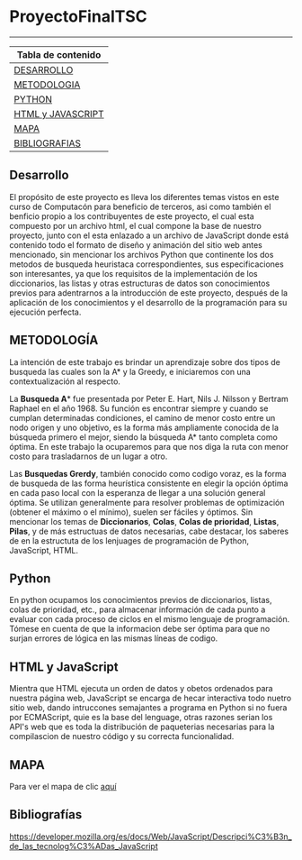 # ProyectoFinalTSC

***

|Tabla de contenido             |
|-------------------------------|
|[DESARROLLO](https://github.com/NefilimZbm/ProyectoFinalTSC/blob/master/README.md#desarrollo)                     |
|[METODOLOGIA](https://github.com/NefilimZbm/ProyectoFinalTSC/blob/master/README.md#metodolog%C3%ADa)                    |
|[PYTHON](pytho)                         |
|[HTML y JAVASCRIPT](ht&js)              |
|[MAPA](mapa)                           |
|[BIBLIOGRAFIAS](bibli)                  |

## Desarrollo
El propósito de este proyecto es lleva los diferentes temas vistos en este curso de Computacón para beneficio de terceros, asi como también el benficio propio a los contribuyentes de este proyecto, el cual esta compuesto por un archivo html, el cual compone la base de nuestro proyecto, junto con el esta enlazado a un archivo de JavaScript donde está contenido todo el formato de diseño y animación del sitio web antes mencionado, sin mencionar los archivos Python que continente los dos metodos de busqueda heuristaca correspondientes, sus especificaciones son interesantes, ya que los requisitos de la implementación de los diccionarios, las listas y otras estructuras de datos son conocimientos previos para adentrarnos a la introducción de este proyecto, después de la aplicación de los conocimientos y el desarrollo de la programación para su ejecución perfecta.


## METODOLOGÍA
La intención de este trabajo es brindar un aprendizaje sobre dos tipos de busqueda las cuales son la A* y la Greedy, e iniciaremos con una contextualización al respecto.

La **Busqueda A*** fue presentada por Peter E. Hart, Nils J. Nilsson y Bertram Raphael en el año 1968. Su función es encontrar siempre y cuando se cumplan determinadas condiciones, el camino de menor costo entre un nodo origen y uno objetivo, es la forma más ampliamente conocida de la búsqueda primero el mejor, siendo la búsqueda A* tanto completa como óptima. En este trabajo la ocuparemos para que nos diga la ruta con menor costo para trasladarnos de un lugar a otro.

Las **Busquedas Grerdy**, también conocido como codigo voraz, es la forma de busqueda de las forma heurística consistente en elegir la opción óptima en cada paso local con la esperanza de llegar a una solución general óptima. Se utilizan generalmente para resolver problemas de optimización (obtener el máximo o el mínimo), suelen ser fáciles y óptimos.
Sin mencionar los temas de **Diccionarios**, **Colas**, **Colas de prioridad**, **Listas**, **Pilas**, y de más estructuas de datos necesarias, cabe destacar, los saberes de en la estructuta de los lenjuages de programación de Python, JavaScript, HTML.

## Python
En python ocupamos los conocimientos previos de diccionarios, listas, colas de prioridad, etc., para almacenar información de cada punto a evaluar con cada proceso de ciclos en el mismo lenguaje de programación. Tómese en cuenta de que la informacion debe ser óptima para que no surjan errores de lógica en las mismas líneas de codigo. 

## HTML y JavaScript
Mientra que HTML ejecuta un orden de datos y obetos ordenados para nuestra página web, JavaScript se encarga de hecar interactiva todo nuetro sitio web, dando intruccones semajantes a programa en Python si no fuera por ECMAScript, quie es la base del lenguage, otras razones serian los API's web que es toda la distribución de paqueterias necesarias para la compilascion de nuestro código y su correcta funcionalidad.

## MAPA
Para ver el mapa de clic [aquí](https://nefilimzbm.github.io/ProyectoFinalTSC/)

## Bibliografías
https://developer.mozilla.org/es/docs/Web/JavaScript/Descripci%C3%B3n_de_las_tecnolog%C3%ADas_JavaScript
